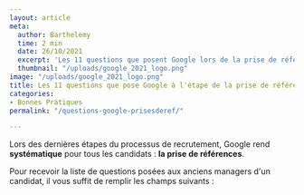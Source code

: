 ```yaml
---
layout: article
meta:
  author: Barthelemy
  time: 2 min
  date: 26/10/2021
  excerpt: 'Les 11 questions que posent Google lors de la prise de références '
  thumbnail: "/uploads/google_2021_logo.png"
image: "/uploads/google_2021_logo.png"
title: Les 11 questions que pose Google à l'étape de la prise de références
categories:
- Bonnes Pratiques
permalink: "/questions-google-prisesderef/"

---
```

Lors des dernières étapes du processus de recrutement, Google rend **systématique** pour tous les candidats : **la prise de références**.

Pour recevoir la liste de questions posées aux anciens managers d'un candidat, il vous suffit de remplir les champs suivants :

<!--\[if lte IE 8\]>
<script charset="utf-8" type="text/javascript" src="//js.hsforms.net/forms/v2-legacy.js"></script>
<!\[endif\]-->
<script charset="utf-8" type="text/javascript" src="//js.hsforms.net/forms/v2.js"></script>
<script>
hbspt.forms.create({
region: "na1",
portalId: "9017898",
formId: "ebc65587-7023-4592-84b2-88178d6b6364"
});
</script>